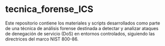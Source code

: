 # tecnica_forense_ICS
Este repositorio contiene los materiales y scripts desarrollados como parte de una técnica de análisis forense destinada a detectar y analizar ataques de denegación de servicio (DoS) en entornos controlados, siguiendo las directrices del marco NIST 800-86.
